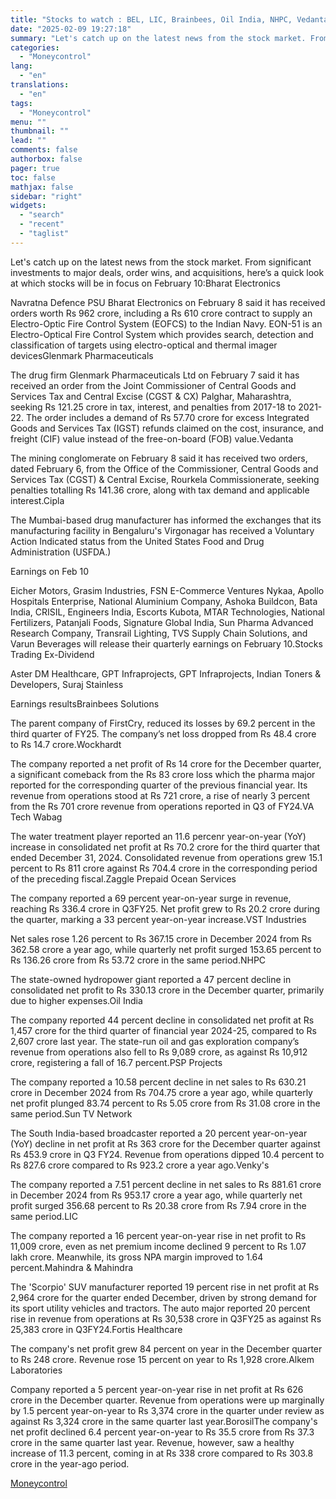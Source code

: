 ```yaml
---
title: "Stocks to watch : BEL, LIC, Brainbees, Oil India, NHPC, Vedanta in focus on February 10"
date: "2025-02-09 19:27:18"
summary: "Let's catch up on the latest news from the stock market. From significant investments to major deals, order wins, and acquisitions, here’s a quick look at which stocks will be in focus on February 10:Bharat ElectronicsNavratna Defence PSU Bharat Electronics on February 8 said it has received orders worth Rs..."
categories:
  - "Moneycontrol"
lang:
  - "en"
translations:
  - "en"
tags:
  - "Moneycontrol"
menu: ""
thumbnail: ""
lead: ""
comments: false
authorbox: false
pager: true
toc: false
mathjax: false
sidebar: "right"
widgets:
  - "search"
  - "recent"
  - "taglist"
---
```


Let's catch up on the latest news from the stock market. From significant investments to major deals, order wins, and acquisitions, here’s a quick look at which stocks will be in focus on February 10:Bharat Electronics

Navratna Defence PSU Bharat Electronics on February 8 said it has received orders worth Rs 962 crore, including a Rs 610 crore contract to supply an Electro-Optic Fire Control System (EOFCS) to the Indian Navy. EON-51 is an Electro-Optical Fire Control System which provides search, detection and classification of targets using electro-optical and thermal imager devicesGlenmark Pharmaceuticals

The drug firm Glenmark Pharmaceuticals Ltd on February 7 said it has received an order from the Joint Commissioner of Central Goods and Services Tax and Central Excise (CGST & CX) Palghar, Maharashtra, seeking Rs 121.25 crore in tax, interest, and penalties from 2017-18 to 2021-22. The order includes a demand of Rs 57.70 crore for excess Integrated Goods and Services Tax (IGST) refunds claimed on the cost, insurance, and freight (CIF) value instead of the free-on-board (FOB) value.Vedanta

The mining conglomerate on February 8 said it has received two orders, dated February 6, from the Office of the Commissioner, Central Goods and Services Tax (CGST) & Central Excise, Rourkela Commissionerate, seeking penalties totalling Rs 141.36 crore, along with tax demand and applicable interest.Cipla

The Mumbai-based drug manufacturer has informed the exchanges that its manufacturing facility in Bengaluru's Virgonagar has received a Voluntary Action Indicated status from the United States Food and Drug Administration (USFDA.)

Earnings on Feb 10

Eicher Motors, Grasim Industries, FSN E-Commerce Ventures Nykaa, Apollo Hospitals Enterprise, National Aluminium Company, Ashoka Buildcon, Bata India, CRISIL, Engineers India, Escorts Kubota, MTAR Technologies, National Fertilizers, Patanjali Foods, Signature Global India, Sun Pharma Advanced Research Company, Transrail Lighting, TVS Supply Chain Solutions, and Varun Beverages will release their quarterly earnings on February 10.Stocks Trading Ex-Dividend

Aster DM Healthcare, GPT Infraprojects, GPT Infraprojects, Indian Toners & Developers, Suraj Stainless

Earnings resultsBrainbees Solutions

The parent company of FirstCry, reduced its losses by 69.2 percent in the third quarter of FY25. The company’s net loss dropped from Rs 48.4 crore to Rs 14.7 crore.Wockhardt

The company reported a net profit of Rs 14 crore for the December quarter, a significant comeback from the Rs 83 crore loss which the pharma major reported for the corresponding quarter of the previous financial year. Its revenue from operations stood at Rs 721 crore, a rise of nearly 3 percent from the Rs 701 crore revenue from operations reported in Q3 of FY24.VA Tech Wabag

The water treatment player reported an 11.6 percenr year-on-year (YoY) increase in consolidated net profit at Rs 70.2 crore for the third quarter that ended December 31, 2024. Consolidated revenue from operations grew 15.1 percent to Rs 811 crore against Rs 704.4 crore in the corresponding period of the preceding fiscal.Zaggle Prepaid Ocean Services

The company reported a 69 percent year-on-year surge in revenue, reaching Rs 336.4 crore in Q3FY25. Net profit grew to Rs 20.2 crore during the quarter, marking a 33 percent year-on-year increase.VST Industries

Net sales rose 1.26 percent to Rs 367.15 crore in December 2024 from Rs 362.58 crore a year ago, while quarterly net profit surged 153.65 percent to Rs 136.26 crore from Rs 53.72 crore in the same period.NHPC

The state-owned hydropower giant reported a 47 percent decline in consolidated net profit to Rs 330.13 crore in the December quarter, primarily due to higher expenses.Oil India

The company reported 44 percent decline in consolidated net profit at Rs 1,457 crore for the third quarter of financial year 2024-25, compared to Rs 2,607 crore last year. The state-run oil and gas exploration company’s revenue from operations also fell to Rs 9,089 crore, as against Rs 10,912 crore, registering a fall of 16.7 percent.PSP Projects

The company reported a 10.58 percent decline in net sales to Rs 630.21 crore in December 2024 from Rs 704.75 crore a year ago, while quarterly net profit plunged 83.74 percent to Rs 5.05 crore from Rs 31.08 crore in the same period.Sun TV Network

The South India-based broadcaster reported a 20 percent year-on-year (YoY) decline in net profit at Rs 363 crore for the December quarter against Rs 453.9 crore in Q3 FY24. Revenue from operations dipped 10.4 percent to Rs 827.6 crore compared to Rs 923.2 crore a year ago.Venky's

The company reported a 7.51 percent decline in net sales to Rs 881.61 crore in December 2024 from Rs 953.17 crore a year ago, while quarterly net profit surged 356.68 percent to Rs 20.38 crore from Rs 7.94 crore in the same period.LIC

The company reported a 16 percent year-on-year rise in net profit to Rs 11,009 crore, even as net premium income declined 9 percent to Rs 1.07 lakh crore. Meanwhile, its gross NPA margin improved to 1.64 percent.Mahindra & Mahindra

The 'Scorpio' SUV manufacturer reported 19 percent rise in net profit at Rs 2,964 crore for the quarter ended December, driven by strong demand for its sport utility vehicles and tractors. The auto major reported 20 percent rise in revenue from operations at Rs 30,538 crore in Q3FY25 as against Rs 25,383 crore in Q3FY24.Fortis Healthcare

The company's net profit grew 84 percent on year in the December quarter to Rs 248 crore. Revenue rose 15 percent on year to Rs 1,928 crore.Alkem Laboratories

Company reported a 5 percent year-on-year rise in net profit at Rs 626 crore in the December quarter. Revenue from operations were up marginally by 1.5 percent year-on-year to Rs 3,374 crore in the quarter under review as against Rs 3,324 crore in the same quarter last year.BorosilThe company's net profit declined 6.4 percent year-on-year to Rs 35.5 crore from Rs 37.3 crore in the same quarter last year. Revenue, however, saw a healthy increase of 11.3 percent, coming in at Rs 338 crore compared to Rs 303.8 crore in the year-ago period.

[Moneycontrol](https://www.tradingview.com/news/moneycontrol:8bb160d3a094b:0-stocks-to-watch-bel-lic-brainbees-oil-india-nhpc-vedanta-in-focus-on-february-10/)

